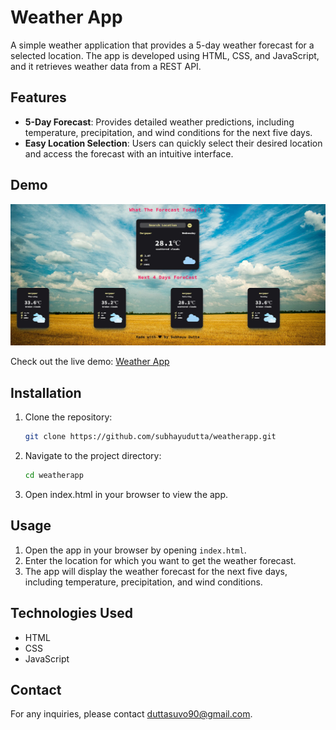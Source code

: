 # Weather App

A simple weather application that provides a 5-day weather forecast for a selected location. The app is developed using HTML, CSS, and JavaScript, and it retrieves weather data from a REST API.

## Features

- **5-Day Forecast**: Provides detailed weather predictions, including temperature, precipitation, and wind conditions for the next five days.
- **Easy Location Selection**: Users can quickly select their desired location and access the forecast with an intuitive interface.

## Demo

![Screenshot](./Weatherimg/Screenshot_2.jpg)

Check out the live demo: [Weather App](https://subhayudutta.github.io/weatherapp/)

## Installation

1. Clone the repository:

   ```bash
   git clone https://github.com/subhayudutta/weatherapp.git
    ```

2. Navigate to the project directory:
    ```bash
    cd weatherapp
    ```

3. Open index.html in your browser to view the app.

## Usage

1. Open the app in your browser by opening `index.html`.
2. Enter the location for which you want to get the weather forecast.
3. The app will display the weather forecast for the next five days, including temperature, precipitation, and wind conditions.

## Technologies Used

- HTML
- CSS
- JavaScript

## Contact
For any inquiries, please contact duttasuvo90@gmail.com.